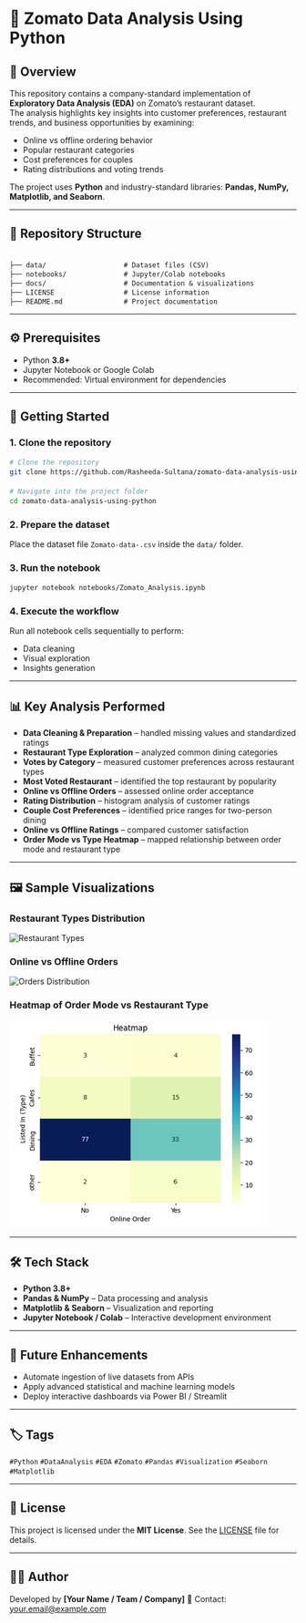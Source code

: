 
# 🍴 Zomato Data Analysis Using Python

## 📖 Overview
This repository contains a company-standard implementation of **Exploratory Data Analysis (EDA)** on Zomato’s restaurant dataset.  
The analysis highlights key insights into customer preferences, restaurant trends, and business opportunities by examining:  
- Online vs offline ordering behavior  
- Popular restaurant categories  
- Cost preferences for couples  
- Rating distributions and voting trends  

The project uses **Python** and industry-standard libraries: **Pandas, NumPy, Matplotlib, and Seaborn**.

---

## 📂 Repository Structure
```

├── data/                   # Dataset files (CSV)
├── notebooks/              # Jupyter/Colab notebooks
├── docs/                   # Documentation & visualizations
├── LICENSE                 # License information
├── README.md               # Project documentation

````

---

## ⚙️ Prerequisites
- Python **3.8+**  
- Jupyter Notebook or Google Colab  
- Recommended: Virtual environment for dependencies  


---

## 🚀 Getting Started

### 1. Clone the repository

```bash
# Clone the repository
git clone https://github.com/Rasheeda-Sultana/zomato-data-analysis-using-python.git

# Navigate into the project folder
cd zomato-data-analysis-using-python

```

### 2. Prepare the dataset

Place the dataset file `Zomato-data-.csv` inside the `data/` folder.

### 3. Run the notebook

```bash
jupyter notebook notebooks/Zomato_Analysis.ipynb
```

### 4. Execute the workflow

Run all notebook cells sequentially to perform:

* Data cleaning
* Visual exploration
* Insights generation

---

## 📊 Key Analysis Performed

* **Data Cleaning & Preparation** – handled missing values and standardized ratings
* **Restaurant Type Exploration** – analyzed common dining categories
* **Votes by Category** – measured customer preferences across restaurant types
* **Most Voted Restaurant** – identified the top restaurant by popularity
* **Online vs Offline Orders** – assessed online order acceptance
* **Rating Distribution** – histogram analysis of customer ratings
* **Couple Cost Preferences** – identified price ranges for two-person dining
* **Online vs Offline Ratings** – compared customer satisfaction
* **Order Mode vs Type Heatmap** – mapped relationship between order mode and restaurant type

---

## 🖼️ Sample Visualizations

### Restaurant Types Distribution

![Restaurant Types](docs/2023%20Data%20Visualisation.png)

### Online vs Offline Orders

![Orders Distribution](docs/2024%20Data%20Visualisation.png)

### Heatmap of Order Mode vs Restaurant Type

![Heatmap](docs/heatmap.png)

---

## 🛠️ Tech Stack

* **Python 3.8+**
* **Pandas & NumPy** – Data processing and analysis
* **Matplotlib & Seaborn** – Visualization and reporting
* **Jupyter Notebook / Colab** – Interactive development environment

---

## 📌 Future Enhancements

* Automate ingestion of live datasets from APIs
* Apply advanced statistical and machine learning models
* Deploy interactive dashboards via Power BI / Streamlit

---

## 🏷️ Tags

`#Python` `#DataAnalysis` `#EDA` `#Zomato` `#Pandas` `#Visualization` `#Seaborn` `#Matplotlib`

---

## 📜 License

This project is licensed under the **MIT License**.
See the [LICENSE](LICENSE) file for details.

---

## 👨‍💻 Author

Developed by **\[Your Name / Team / Company]**
📧 Contact: [your.email@example.com](mailto:your.email@example.com)

```
```
